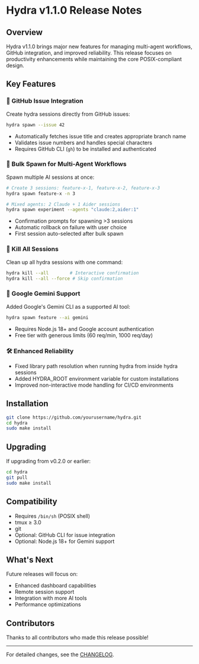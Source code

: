 # Hydra v1.1.0 Release Notes

## Overview

Hydra v1.1.0 brings major new features for managing multi-agent workflows, GitHub integration, and improved reliability. This release focuses on productivity enhancements while maintaining the core POSIX-compliant design.

## Key Features

### 🔗 GitHub Issue Integration
Create hydra sessions directly from GitHub issues:
```sh
hydra spawn --issue 42
```
- Automatically fetches issue title and creates appropriate branch name
- Validates issue numbers and handles special characters
- Requires GitHub CLI (`gh`) to be installed and authenticated

### 🚀 Bulk Spawn for Multi-Agent Workflows
Spawn multiple AI sessions at once:
```sh
# Create 3 sessions: feature-x-1, feature-x-2, feature-x-3
hydra spawn feature-x -n 3

# Mixed agents: 2 Claude + 1 Aider sessions
hydra spawn experiment --agents "claude:2,aider:1"
```
- Confirmation prompts for spawning >3 sessions
- Automatic rollback on failure with user choice
- First session auto-selected after bulk spawn

### 🧹 Kill All Sessions
Clean up all hydra sessions with one command:
```sh
hydra kill --all        # Interactive confirmation
hydra kill --all --force # Skip confirmation
```

### 🤖 Google Gemini Support
Added Google's Gemini CLI as a supported AI tool:
```sh
hydra spawn feature --ai gemini
```
- Requires Node.js 18+ and Google account authentication
- Free tier with generous limits (60 req/min, 1000 req/day)

### 🛠️ Enhanced Reliability
- Fixed library path resolution when running hydra from inside hydra sessions
- Added HYDRA_ROOT environment variable for custom installations
- Improved non-interactive mode handling for CI/CD environments

## Installation

```sh
git clone https://github.com/yourusername/hydra.git
cd hydra
sudo make install
```

## Upgrading

If upgrading from v0.2.0 or earlier:
```sh
cd hydra
git pull
sudo make install
```

## Compatibility

- Requires `/bin/sh` (POSIX shell)
- tmux ≥ 3.0
- git
- Optional: GitHub CLI for issue integration
- Optional: Node.js 18+ for Gemini support

## What's Next

Future releases will focus on:
- Enhanced dashboard capabilities
- Remote session support
- Integration with more AI tools
- Performance optimizations

## Contributors

Thanks to all contributors who made this release possible!

---

For detailed changes, see the [CHANGELOG](CHANGELOG.md).
